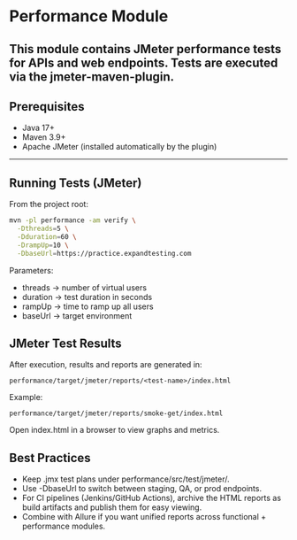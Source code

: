 # Performance Module

This module contains JMeter performance tests for APIs and web endpoints.
Tests are executed via the jmeter-maven-plugin.
---

## Prerequisites

* Java 17+
* Maven 3.9+
* Apache JMeter (installed automatically by the plugin)

---

## Running Tests (JMeter)

From the project root:

```bash
mvn -pl performance -am verify \
  -Dthreads=5 \
  -Dduration=60 \
  -DrampUp=10 \
  -DbaseUrl=https://practice.expandtesting.com
```

Parameters:

* threads → number of virtual users
* duration → test duration in seconds
* rampUp → time to ramp up all users
* baseUrl → target environment

## JMeter Test Results

After execution, results and reports are generated in:

```path
performance/target/jmeter/reports/<test-name>/index.html
```

Example:

```path
performance/target/jmeter/reports/smoke-get/index.html
```

Open index.html in a browser to view graphs and metrics.

## Best Practices

* Keep .jmx test plans under performance/src/test/jmeter/.
* Use -DbaseUrl to switch between staging, QA, or prod endpoints.
* For CI pipelines (Jenkins/GitHub Actions), archive the HTML reports as build artifacts and publish them for easy
  viewing.
* Combine with Allure if you want unified reports across functional + performance modules.